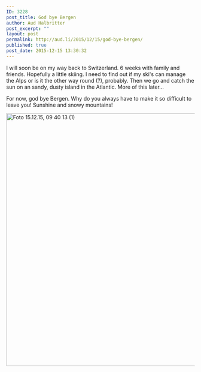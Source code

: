```yaml
---
ID: 3228
post_title: God bye Bergen
author: Aud Halbritter
post_excerpt: ""
layout: post
permalink: http://aud.li/2015/12/15/god-bye-bergen/
published: true
post_date: 2015-12-15 13:30:32
---
```

I will soon be on my way back to Switzerland. 6 weeks with family and friends. Hopefully a little skiing. I need to find out if my ski's can manage the Alps or is it the other way round (?), probably. Then we go and catch the sun on an sandy, dusty island in the Atlantic. More of this later...

For now, god bye Bergen. Why do you always have to make it so difficult to leave you! Sunshine and snowy mountains!

<img class="alignnone size-large wp-image-3231" src="http://aud.li/wp-content/uploads/2015/12/Foto-15.12.15-09-40-13-1-1024x768.jpg" alt="Foto 15.12.15, 09 40 13 (1)" width="900" height="675" />